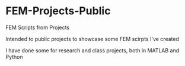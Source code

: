 # FEM-Projects-Public
FEM Scripts from Projects

Intended to public projects to showcase some FEM scirpts I've created

I have done some for research and class projects, both in MATLAB and Python

